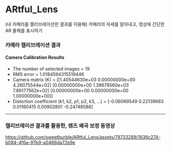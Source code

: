 # ARtful_Lens
(내 카메라를 캘리브레이션한 결과를 이용해) 카메라의 자세를 알아내고, 영상에 간단한 AR 물체를 표시하기

### 카메라 캘리브레이션 결과
#### Camera Calibration Results
* The number of selected images = 19
* RMS error = 1.0184594315519446
* Camera matrix (K) =
[[1.40544630e+03 0.00000000e+00 4.26075544e+02]
 [0.00000000e+00 1.39678560e+03 7.89177562e+02]
 [0.00000000e+00 0.00000000e+00 1.00000000e+00]]
* Distortion coefficient (k1, k2, p1, p2, k3, ...) = [-0.06069549  0.22139663  0.01160415  0.00902801 -0.24748586]

---
### 캘리브레이션 결과를 활용한, 렌즈 왜곡 보정 동영상
https://github.com/sweetburble/ARtful_Lens/assets/79733289/1836c274-b084-4f6a-97b9-a0466da72e9e
